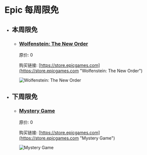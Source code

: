 # Epic 每周限免

- ## 本周限免


  - ### [Wolfenstein: The New Order](https://store.epicgames.com "Wolfenstein: The New Order")

    原价: 0

    购买链接: [https://store.epicgames.com](https://store.epicgames.com "Wolfenstein: The New Order")

    ![Wolfenstein: The New Order](https://cdn1.epicgames.com/offer/d5241c76f178492ea1540fce45616757/Copyof15days-day6-wrapped-desktop-carousel-image1_1920x1080-34e06f4262434459dc9f4d9916d6e6bf)


- ## 下周限免


  - ### [Mystery Game](https://store.epicgames.com "Mystery Game")

    原价: 0

    购买链接: [https://store.epicgames.com](https://store.epicgames.com "Mystery Game")

    ![Mystery Game](https://cdn1.epicgames.com/offer/d5241c76f178492ea1540fce45616757/Copyof15days-day7-wrapped-desktop-carousel-image_1920x1080-96c98f39545940978aa0cbd91cb1fe7e)

